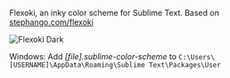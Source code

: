Flexoki, an inky color scheme for Sublime Text. Based on [stephango.com/flexoki](https://stephango.com/flexoki)

![Flexoki Dark](flexoki-sublime.png)

Windows: Add _[file].sublime-color-scheme_ to  `C:\Users\[USERNAME]\AppData\Roaming\Sublime Text\Packages\User`
